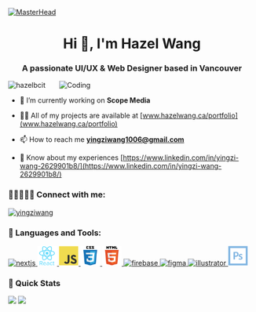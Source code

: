 [![MasterHead](https://www.hazelwang.ca/portfolio/wp-content/uploads/2023/03/banner-bg-1scaled.png)](https://rishavchanda.io)
<h1 align="center">Hi 👋, I'm Hazel Wang</h1>
<h3 align="center">A passionate UI/UX & Web Designer based in Vancouver</h3>
<!-- <img align="right" alt="Coding" width="400" src="https://blog.casebook.net/hubfs/58879-multitasking-woman.gif"> -->
<img align="right" alt="Coding" width="400" src="https://www.hazelwang.ca/portfolio/wp-content/uploads/2023/03/68658-creative-3d-visual-animation-website-development.gif">


<p align="left"> <img src="https://komarev.com/ghpvc/?username=hazelbcit&label=Profile%20views&color=0e75b6&style=flat" alt="hazelbcit" /> </p>


- 🔭 I’m currently working on **Scope Media**

- 👨‍💻 All of my projects are available at [www.hazelwang.ca/portfolio](www.hazelwang.ca/portfolio)

- 📫 How to reach me **yingziwang1006@gmail.com**

- 📄 Know about my experiences [https://www.linkedin.com/in/yingzi-wang-2629901b8/](https://www.linkedin.com/in/yingzi-wang-2629901b8/)

<h3 align="left"> 👩🏻‍🤝‍👨🏽 Connect with me:</h3>
<p align="left">
  <a href="https://linkedin.com/in/yingziwang" target="blank"><img align="center" src="https://raw.githubusercontent.com/rahuldkjain/github-profile-readme-generator/master/src/images/icons/Social/linked-in-alt.svg" alt="yingziwang" height="30" width="40" /></a>
</p>

<h3 align="left"> 🔨 Languages and Tools:</h3>
<p align="left">
  <a href="https://nextjs.org/" target="_blank" rel="noreferrer"> <img src="https://cdn.worldvectorlogo.com/logos/nextjs-2.svg" alt="nextjs" width="40" height="40"/> </a> 
  <a href="https://reactjs.org/" target="_blank" rel="noreferrer"> <img src="https://raw.githubusercontent.com/devicons/devicon/master/icons/react/react-original-wordmark.svg" alt="react" width="40" height="40"/> </a>
  <a href="https://developer.mozilla.org/en-US/docs/Web/JavaScript" target="_blank" rel="noreferrer"> <img src="https://raw.githubusercontent.com/devicons/devicon/master/icons/javascript/javascript-original.svg" alt="javascript" width="40" height="40"/> </a> 
  <a href="https://www.w3schools.com/css/" target="_blank" rel="noreferrer"> <img src="https://raw.githubusercontent.com/devicons/devicon/master/icons/css3/css3-original-wordmark.svg" alt="css3" width="40" height="40"/> </a> 
  <a href="https://www.w3.org/html/" target="_blank" rel="noreferrer"> <img src="https://raw.githubusercontent.com/devicons/devicon/master/icons/html5/html5-original-wordmark.svg" alt="html5" width="40" height="40"/> </a> 
  <a href="https://firebase.google.com/" target="_blank" rel="noreferrer"> <img src="https://www.vectorlogo.zone/logos/firebase/firebase-icon.svg" alt="firebase" width="40" height="40"/> </a> 
  <a href="https://www.figma.com/" target="_blank" rel="noreferrer"> <img src="https://www.vectorlogo.zone/logos/figma/figma-icon.svg" alt="figma" width="40" height="40"/> </a> 
  <a href="https://www.adobe.com/in/products/illustrator.html" target="_blank" rel="noreferrer"> <img src="https://www.vectorlogo.zone/logos/adobe_illustrator/adobe_illustrator-icon.svg" alt="illustrator" width="40" height="40"/> </a>  
  <a href="https://www.photoshop.com/en" target="_blank" rel="noreferrer"> <img src="https://raw.githubusercontent.com/devicons/devicon/master/icons/photoshop/photoshop-line.svg" alt="photoshop" width="40" height="40"/> </a> 
</p>

<!-- <p><img align="left" src="https://github-readme-stats.vercel.app/api/top-langs?username=hazelbcit&show_icons=true&locale=en&layout=compact&theme=tokyonight" alt="" height='150"'/></p>

<p>&nbsp;<img align="left" src="https://github-readme-stats.vercel.app/api?username=hazelbcit&show_icons=true&locale=en&theme=tokyonight" alt="" height='150"' /></p>
 -->
<h3 align='left'> 🚀 Quick Stats </h3>
<div>
<img src='https://github-readme-stats.vercel.app/api?username=HazelBCIT&show_icons=true&theme=radical&hide=contribs' height='150"'>
<img src='https://github-readme-stats.vercel.app/api/top-langs/?username=HazelBCIT&layout=compact&theme=radical' height='150"'>
</div>
<br>

